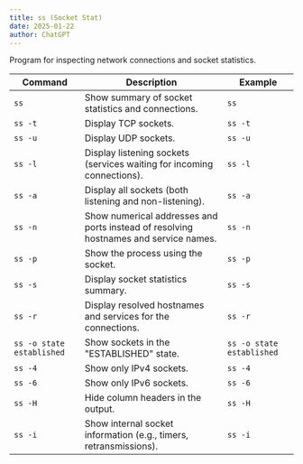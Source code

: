 ```yaml
---
title: ss (Socket Stat)
date: 2025-01-22
author: ChatGPT
---
```


Program for inspecting network connections and socket statistics.

| **Command**                         | **Description**                                                                         | **Example**                           |
|-------------------------------------|-----------------------------------------------------------------------------------------|---------------------------------------|
| `ss`                                | Show summary of socket statistics and connections.                                       | `ss`                                  |
| `ss -t`                             | Display TCP sockets.                                                                    | `ss -t`                               |
| `ss -u`                             | Display UDP sockets.                                                                    | `ss -u`                               |
| `ss -l`                             | Display listening sockets (services waiting for incoming connections).                   | `ss -l`                               |
| `ss -a`                             | Display all sockets (both listening and non-listening).                                  | `ss -a`                               |
| `ss -n`                             | Show numerical addresses and ports instead of resolving hostnames and service names.    | `ss -n`                               |
| `ss -p`                             | Show the process using the socket.                                                      | `ss -p`                               |
| `ss -s`                             | Display socket statistics summary.                                                      | `ss -s`                               |
| `ss -r`                             | Display resolved hostnames and services for the connections.                            | `ss -r`                               |
| `ss -o state established`           | Show sockets in the "ESTABLISHED" state.                                                 | `ss -o state established`            |
| `ss -4`                             | Show only IPv4 sockets.                                                                 | `ss -4`                               |
| `ss -6`                             | Show only IPv6 sockets.                                                                 | `ss -6`                               |
| `ss -H`                             | Hide column headers in the output.                                                      | `ss -H`                               |
| `ss -i`                             | Show internal socket information (e.g., timers, retransmissions).                       | `ss -i`                               |
